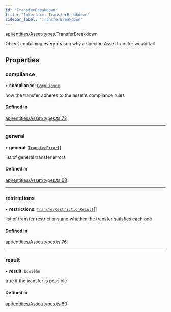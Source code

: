 ```yaml
---
id: "TransferBreakdown"
title: "Interface: TransferBreakdown"
sidebar_label: "TransferBreakdown"
---
```


[api/entities/Asset/types](../../../../../../modules/API/Entities/Asset/Types/Types.md).TransferBreakdown

Object containing every reason why a specific Asset transfer would fail

## Properties

### compliance

• **compliance**: [`Compliance`](../../../../../Types/Compliance/Compliance.md)

how the transfer adheres to the asset's compliance rules

#### Defined in

[api/entities/Asset/types.ts:72](https://github.com/PolymeshAssociation/polymesh-sdk/blob/720afb69c/src/api/entities/Asset/types.ts#L72)

___

### general

• **general**: [`TransferError`](../../../../../../enums/Types/TransferError/TransferError.md)[]

list of general transfer errors

#### Defined in

[api/entities/Asset/types.ts:68](https://github.com/PolymeshAssociation/polymesh-sdk/blob/720afb69c/src/api/entities/Asset/types.ts#L68)

___

### restrictions

• **restrictions**: [`TransferRestrictionResult`](../TransferRestrictionResult/TransferRestrictionResult.md)[]

list of transfer restrictions and whether the transfer satisfies each one

#### Defined in

[api/entities/Asset/types.ts:76](https://github.com/PolymeshAssociation/polymesh-sdk/blob/720afb69c/src/api/entities/Asset/types.ts#L76)

___

### result

• **result**: `boolean`

true if the transfer is possible

#### Defined in

[api/entities/Asset/types.ts:80](https://github.com/PolymeshAssociation/polymesh-sdk/blob/720afb69c/src/api/entities/Asset/types.ts#L80)

